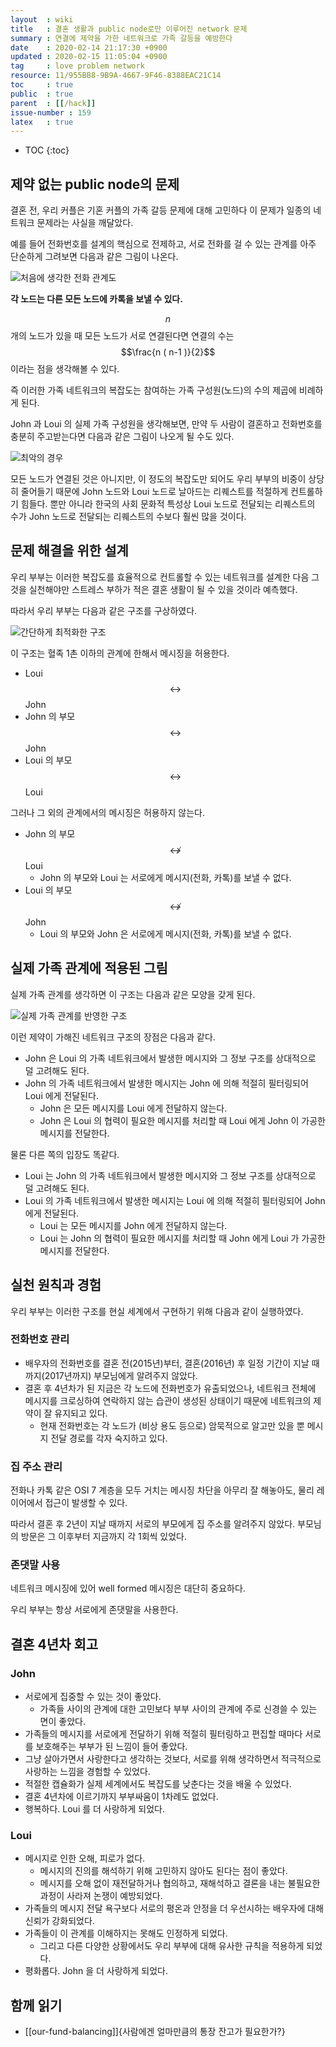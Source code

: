 ```yaml
---
layout  : wiki
title   : 결혼 생활과 public node로만 이루어진 network 문제
summary : 연결에 제약을 가한 네트워크로 가족 갈등을 예방한다
date    : 2020-02-14 21:17:30 +0900
updated : 2020-02-15 11:05:04 +0900
tag     : love problem network
resource: 11/955BB8-9B9A-4667-9F46-8388EAC21C14
toc     : true
public  : true
parent  : [[/hack]]
issue-number : 159
latex   : true
---
```

* TOC
{:toc}

## 제약 없는 public node의 문제

결혼 전, 우리 커플은 기혼 커플의 가족 갈등 문제에 대해 고민하다 이 문제가 일종의 네트워크 문제라는 사실을 깨달았다.

예를 들어 전화번호를 설계의 핵심으로 전제하고, 서로 전화를 걸 수 있는 관계를 아주 단순하게 그려보면 다음과 같은 그림이 나온다.

![처음에 생각한 전화 관계도]( /resource/11/955BB8-9B9A-4667-9F46-8388EAC21C14/simple-complex.png )

**각 노드는 다른 모든 노드에 카톡을 보낼 수 있다.**

$$n$$개의 노드가 있을 때 모든 노드가 서로 연결된다면 연결의 수는 $$\frac{n ( n-1 )}{2}$$ 이라는 점을 생각해볼 수 있다.

즉 이러한 가족 네트워크의 복잡도는 참여하는 가족 구성원(노드)의 수의 제곱에 비례하게 된다.

John 과 Loui 의 실제 가족 구성원을 생각해보면, 만약 두 사람이 결혼하고 전화번호를 충분히 주고받는다면 다음과 같은 그림이 나오게 될 수도 있다.

![최악의 경우]( /resource/11/955BB8-9B9A-4667-9F46-8388EAC21C14/real-complex.png )

모든 노드가 연결된 것은 아니지만, 이 정도의 복잡도만 되어도 우리 부부의 비중이 상당히 줄어들기 때문에 John 노드와 Loui 노드로 날아드는 리퀘스트를 적절하게 컨트롤하기 힘들다.
뿐만 아니라 한국의 사회 문화적 특성상 Loui 노드로 전달되는 리퀘스트의 수가 John 노드로 전달되는 리퀘스트의 수보다 훨씬 많을 것이다.

## 문제 해결을 위한 설계

우리 부부는 이러한 복잡도를 효율적으로 컨트롤할 수 있는 네트워크를 설계한 다음 그것을 실천해야만 스트레스 부하가 적은 결혼 생활이 될 수 있을 것이라 예측했다.

따라서 우리 부부는 다음과 같은 구조를 구상하였다.

![간단하게 최적화한 구조]( /resource/11/955BB8-9B9A-4667-9F46-8388EAC21C14/simple-optimized.png )

이 구조는 혈족 1촌 이하의 관계에 한해서 메시징을 허용한다.

* Loui $$\leftrightarrow$$ John
* John 의 부모 $$\leftrightarrow$$ John
* Loui 의 부모 $$\leftrightarrow$$ Loui

그러나 그 외의 관계에서의 메시징은 허용하지 않는다.

* John 의 부모 $$\nleftrightarrow$$ Loui
    * John 의 부모와 Loui 는 서로에게 메시지(전화, 카톡)를 보낼 수 없다.
* Loui 의 부모 $$\nleftrightarrow$$ John
    * Loui 의 부모와 John 은 서로에게 메시지(전화, 카톡)를 보낼 수 없다.

## 실제 가족 관계에 적용된 그림

실제 가족 관계를 생각하면 이 구조는 다음과 같은 모양을 갖게 된다.

![실제 가족 관계를 반영한 구조]( /resource/11/955BB8-9B9A-4667-9F46-8388EAC21C14/real-optimized.png )

이런 제약이 가해진 네트워크 구조의 장점은 다음과 같다.

* John 은 Loui 의 가족 네트워크에서 발생한 메시지와 그 정보 구조를 상대적으로 덜 고려해도 된다.
* John 의 가족 네트워크에서 발생한 메시지는 John 에 의해 적절히 필터링되어 Loui 에게 전달된다.
    * John 은 모든 메시지를 Loui 에게 전달하지 않는다.
    * John 은 Loui 의 협력이 필요한 메시지를 처리할 때 Loui 에게 John 이 가공한 메시지를 전달한다.

물론 다른 쪽의 입장도 똑같다.

* Loui 는 John 의 가족 네트워크에서 발생한 메시지와 그 정보 구조를 상대적으로 덜 고려해도 된다.
* Loui 의 가족 네트워크에서 발생한 메시지는 Loui 에 의해 적절히 필터링되어 John 에게 전달된다.
    * Loui 는 모든 메시지를 John 에게 전달하지 않는다.
    * Loui 는 John 의 협력이 필요한 메시지를 처리할 때 John 에게 Loui 가 가공한 메시지를 전달한다.

## 실천 원칙과 경험

우리 부부는 이러한 구조를 현실 세계에서 구현하기 위해 다음과 같이 실행하였다.

### 전화번호 관리

* 배우자의 전화번호를 결혼 전(2015년)부터, 결혼(2016년) 후 일정 기간이 지날 때까지(2017년까지) 부모님에게 알려주지 않았다.
* 결혼 후 4년차가 된 지금은 각 노드에 전화번호가 유출되었으나, 네트워크 전체에 메시지를 크로싱하여 연락하지 않는 습관이 생성된 상태이기 때문에 네트워크의 제약이 잘 유지되고 있다.
    * 현재 전화번호는 각 노드가 (비상 용도 등으로) 암묵적으로 알고만 있을 뿐 메시지 전달 경로를 각자 숙지하고 있다.

### 집 주소 관리

전화나 카톡 같은 OSI 7 계층을 모두 거치는 메시징 차단을 아무리 잘 해놓아도, 물리 레이어에서 접근이 발생할 수 있다.

따라서 결혼 후 2년이 지날 때까지 서로의 부모에게 집 주소를 알려주지 않았다. 부모님의 방문은 그 이후부터 지금까지 각 1회씩 있었다.

### 존댓말 사용

네트워크 메시징에 있어 well formed 메시징은 대단히 중요하다.

우리 부부는 항상 서로에게 존댓말을 사용한다.


## 결혼 4년차 회고

### John

* 서로에게 집중할 수 있는 것이 좋았다.
    * 가족들 사이의 관계에 대한 고민보다 부부 사이의 관계에 주로 신경쓸 수 있는 면이 좋았다.
* 가족들의 메시지를 서로에게 전달하기 위해 적절히 필터링하고 편집할 때마다 서로를 보호해주는 부부가 된 느낌이 들어 좋았다.
* 그냥 살아가면서 사랑한다고 생각하는 것보다, 서로를 위해 생각하면서 적극적으로 사랑하는 느낌을 경험할 수 있었다.
* 적절한 캡슐화가 실제 세계에서도 복잡도를 낮춘다는 것을 배울 수 있었다.
* 결혼 4년차에 이르기까지 부부싸움이 1차례도 없었다.
* 행복하다. Loui 를 더 사랑하게 되었다.

### Loui

* 메시지로 인한 오해, 피로가 없다.
    * 메시지의 진의를 해석하기 위해 고민하지 않아도 된다는 점이 좋았다.
    * 메시지를 오해 없이 재전달하거나 협의하고, 재해석하고 결론을 내는 불필요한 과정이 사라져 논쟁이 예방되었다.
* 가족들의 메시지 전달 욕구보다 서로의 평온과 안정을 더 우선시하는 배우자에 대해 신뢰가 강화되었다.
* 가족들이 이 관계를 이해하지는 못해도 인정하게 되었다.
    * 그리고 다른 다양한 상황에서도 우리 부부에 대해 유사한 규칙을 적용하게 되었다.
* 평화롭다. John 을 더 사랑하게 되었다.

## 함께 읽기

* [[our-fund-balancing]]{사람에겐 얼마만큼의 통장 잔고가 필요한가?}

